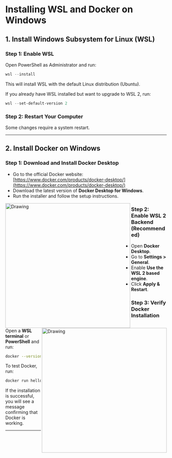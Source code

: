 # Installing WSL and Docker on Windows



## 1. Install Windows Subsystem for Linux (WSL)

### Step 1: Enable WSL
Open PowerShell as Administrator and run:
```powershell
wsl --install
```
This will install WSL with the default Linux distribution (Ubuntu).

If you already have WSL installed but want to upgrade to WSL 2, run:
```powershell
wsl --set-default-version 2
```

### Step 2: Restart Your Computer
Some changes require a system restart.

---

## 2. Install Docker on Windows

### Step 1: Download and Install Docker Desktop
- Go to the official Docker website: [https://www.docker.com/products/docker-desktop/](https://www.docker.com/products/docker-desktop/)
- Download the latest version of **Docker Desktop for Windows**.
- Run the installer and follow the setup instructions.

<img align='left' src='[https://github.com/chiaramaccani/PoD_Master_Thesis/blob/main/Figures/IR3_setup.jpg?raw=true](https://github.com/chiaramaccani/Scientific_Computing_for_Physics_Students/blob/main/task01/images/Docker02.JPG)' alt='Drawing' style='width:390px;'/><img align='right' src='[https://github.com/chiaramaccani/PoD_Master_Thesis/blob/main/Figures/DD4hep_outgoing_angle_distribution.jpg?raw=true](https://github.com/chiaramaccani/Scientific_Computing_for_Physics_Students/blob/main/task01/images/Docker03.JPG)' alt='Drawing' style='width:390px;'/>


### Step 2: Enable WSL 2 Backend (Recommended)
- Open **Docker Desktop**.
- Go to **Settings > General**.
- Enable **Use the WSL 2 based engine**.
- Click **Apply & Restart**.

### Step 3: Verify Docker Installation
Open a **WSL terminal** or **PowerShell** and run:
```sh
docker --version
```
To test Docker, run:
```sh
docker run hello-world
```
If the installation is successful, you will see a message confirming that Docker is working.

---
